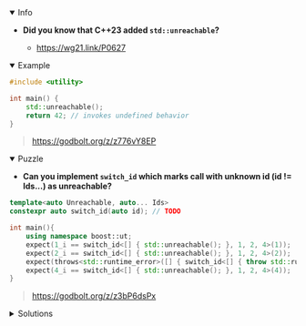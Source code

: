 <details open><summary>Info</summary><p>

* **Did you know that C++23 added `std::unreachable`?**

  * https://wg21.link/P0627

</p></details><details open><summary>Example</summary><p>

```cpp
#include <utility>

int main() {
    std::unreachable();
    return 42; // invokes undefined behavior
}
```

> https://godbolt.org/z/z776vY8EP

</p></details><details open><summary>Puzzle</summary><p>

* **Can you implement `switch_id` which marks call with unknown id (id != Ids...) as unreachable?**

```cpp
template<auto Unreachable, auto... Ids>
constexpr auto switch_id(auto id); // TODO

int main(){
    using namespace boost::ut;
    expect(1_i == switch_id<[] { std::unreachable(); }, 1, 2, 4>(1));
    expect(2_i == switch_id<[] { std::unreachable(); }, 1, 2, 4>(2));
    expect(throws<std::runtime_error>([] { switch_id<[] { throw std::runtime_error{""}; }, 1, 2, 4>(3); }));
    expect(4_i == switch_id<[] { std::unreachable(); }, 1, 2, 4>(4));
}
```

> https://godbolt.org/z/z3bP6dsPx

</p></details><details><summary>Solutions</summary><p>
